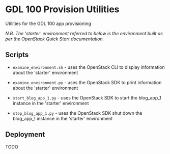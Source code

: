 # GDL 100 Provision Utilities

Utilities for the GDL 100 app provisioning

*N.B. The 'starter' environment referred to below is the environment built as per
the OpenStack Quick Start documentation.*

## Scripts

 - `examine_environment.sh` - uses the OpenStack CLI to display information about the 'starter' environment
 
 - `examine_environment.py` - uses the OpenStack SDK to print information about the 'starter' environment
 
 - `start_blog_app_1.py` - uses the OpenStack SDK to start the blog_app_1 instance in the 'starter' environment

 - `stop_blog_app_1.py` - uses the OpenStack SDK shut down the blog_app_1 instance in the 'starter' environment

## Deployment

TODO
